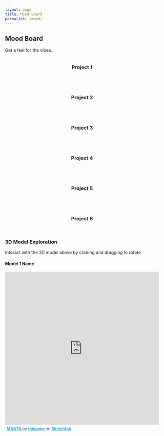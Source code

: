 ```yaml
---
layout: page
title: Mood Board
permalink: /mood/
---
```


## Mood Board

Get a feel for the vibes.

<div class="row">
  <div class="col-4 col-12-mobile">
    <article class="item">
      <a href="#" class="image fit"><img src="{{ site.baseurl }}/images.jpeg" alt="" /></a>
      <header><h3>Project 1</h3></header>
    </article>
    <article class="item">
      <a href="#" class="image fit"><img src="{{ site.baseurl }}/images/mantaray_real.jpeg" alt="" /></a>
      <header><h3>Project 2</h3></header>
    </article>
  </div>
  <div class="col-4 col-12-mobile">
    <article class="item">
      <a href="#" class="image fit"><img src="{{ site.baseurl }}/images/MANTARAY.png" alt="" /></a>
      <header><h3>Project 3</h3></header>
    </article>
    <article class="item">
      <a href="#" class="image fit"><img src="{{ site.baseurl }}/images/pic05.jpg" alt="" /></a>
      <header><h3>Project 4</h3></header>
    </article>
  </div>
  <div class="col-4 col-12-mobile">
    <article class="item">
      <a href="#" class="image fit"><img src="{{ site.baseurl }}/images/pic06.jpg" alt="" /></a>
      <header><h3>Project 5</h3></header>
    </article>
    <article class="item">
      <a href="#" class="image fit"><img src="{{ site.baseurl }}/images/pic07.jpg" alt="" /></a>
      <header><h3>Project 6</h3></header>
    </article>
  </div>
  
  <!-- Add STL model viewer -->
  <div class="col-12">
    <h3>3D Model Exploration</h3>
    <div class="stl-viewer-container">
      <script src="https://embed.github.com/view/3d/Ki-D-Talbot/Ki-D-Talbot.github.io/main/models/manta.stl">
      </script>
    </div>
    <p>Interact with the 3D model above by clicking and dragging to rotate.</p>
  </div>
</div>

<!-- Add more models in a grid if you want -->
<div class="row">
  <div class="col-6 col-12-mobile">
    <div class="stl-viewer-container">
      <script src="https://embed.github.com/view/3d/{{ site.github.owner_name }}/{{ site.github.repository_name }}/main/models/model1.stl?height=300&width=100%"></script>
    </div>
    <h4>Model 1 Name</h4>
  </div>
  
<div class="sketchfab-embed-wrapper col-12">
  <iframe 
    title="MANTA"
    width="100%"
    height="500"
    frameborder="0" 
    allowfullscreen
    mozallowfullscreen="true"
    webkitallowfullscreen="true"
    allow="autoplay; fullscreen; xr-spatial-tracking"
    xr-spatial-tracking
    execution-while-out-of-viewport
    execution-while-not-rendered
    web-share
    src="https://sketchfab.com/models/cdc4752c492c43559caa4cfb528000d8/embed">
  </iframe>
  <p style="font-size: 13px; font-weight: normal; margin: 5px; color: #4A4A4A;">
    <a href="https://sketchfab.com/3d-models/manta-cdc4752c492c43559caa4cfb528000d8"
       target="_blank"
       rel="nofollow"
       style="font-weight: bold; color: #1CAAD9;">
      MANTA
    </a>
    by
    <a href="https://sketchfab.com/misaooo"
       target="_blank"
       rel="nofollow"
       style="font-weight: bold; color: #1CAAD9;">
      misaooo
    </a>
    on
    <a href="https://sketchfab.com"
       target="_blank"
       rel="nofollow"
       style="font-weight: bold; color: #1CAAD9;">
      Sketchfab
    </a>
  </p>
</div>
